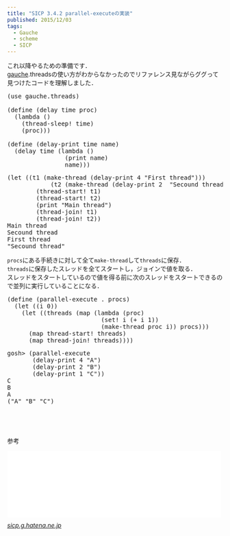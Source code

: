 ```yaml
---
title: "SICP 3.4.2 parallel-executeの実装"
published: 2015/12/03
tags:
  - Gauche
  - scheme
  - SICP
---
```


<p>これ以降やるための準備です．<br/>
<a class="keyword" href="http://d.hatena.ne.jp/keyword/gauche">gauche</a>.threadsの使い方がわからなかったのでリファレンス見ながらググって見つけたコードを理解しました．</p>

<pre class="code lang-scheme" data-lang="scheme" data-unlink><span class="synSpecial">(</span>use gauche.threads<span class="synSpecial">)</span>

<span class="synSpecial">(</span><span class="synStatement">define</span> <span class="synSpecial">(</span><span class="synStatement">delay</span> time proc<span class="synSpecial">)</span>
  <span class="synSpecial">(</span><span class="synStatement">lambda</span> <span class="synSpecial">()</span>
    <span class="synSpecial">(</span>thread-sleep! time<span class="synSpecial">)</span>
    <span class="synSpecial">(</span>proc<span class="synSpecial">)))</span>

<span class="synSpecial">(</span><span class="synStatement">define</span> <span class="synSpecial">(</span>delay-print time name<span class="synSpecial">)</span>
  <span class="synSpecial">(</span><span class="synStatement">delay</span> time <span class="synSpecial">(</span><span class="synStatement">lambda</span> <span class="synSpecial">()</span>
                <span class="synSpecial">(</span>print name<span class="synSpecial">)</span>
                name<span class="synSpecial">)))</span>
</pre>




<pre class="code" data-lang="" data-unlink>(let ((t1 (make-thread (delay-print 4 &#34;First thread&#34;)))
            (t2 (make-thread (delay-print 2  &#34;Secound thread&#34;))))
        (thread-start! t1)
        (thread-start! t2)
        (print &#34;Main thread&#34;)
        (thread-join! t1)
        (thread-join! t2))
Main thread
Secound thread
First thread
&#34;Secound thread&#34;</pre>


<p><code>procs</code>にある手続きに対して全て<code>make-thread</code>して<code>threads</code>に保存．<br/>
<code>threads</code>に保存したスレッドを全てスタートし，ジョインで値を取る．<br/>
スレッドをスタートしているので値を得る前に次のスレッドをスタートできるので並列に実行していることになる．</p>

<pre class="code lang-scheme" data-lang="scheme" data-unlink><span class="synSpecial">(</span><span class="synStatement">define</span> <span class="synSpecial">(</span>parallel-execute <span class="synSpecial">.</span> procs<span class="synSpecial">)</span>
  <span class="synSpecial">(</span><span class="synStatement">let</span> <span class="synSpecial">((</span>i <span class="synConstant">0</span><span class="synSpecial">))</span>
    <span class="synSpecial">(</span><span class="synStatement">let</span> <span class="synSpecial">((</span>threads <span class="synSpecial">(</span><span class="synIdentifier">map</span> <span class="synSpecial">(</span><span class="synStatement">lambda</span> <span class="synSpecial">(</span>proc<span class="synSpecial">)</span>
                          <span class="synSpecial">(</span><span class="synStatement">set!</span> i <span class="synSpecial">(</span><span class="synIdentifier">+</span> i <span class="synConstant">1</span><span class="synSpecial">))</span>
                          <span class="synSpecial">(</span>make-thread proc i<span class="synSpecial">))</span> procs<span class="synSpecial">)))</span>
      <span class="synSpecial">(</span><span class="synIdentifier">map</span> thread-start! threads<span class="synSpecial">)</span>
      <span class="synSpecial">(</span><span class="synIdentifier">map</span> thread-join! threads<span class="synSpecial">))))</span>
</pre>




<pre class="code" data-lang="" data-unlink>gosh&gt; (parallel-execute
       (delay-print 4 &#34;A&#34;)
       (delay-print 2 &#34;B&#34;)
       (delay-print 1 &#34;C&#34;))
C
B
A
(&#34;A&#34; &#34;B&#34; &#34;C&#34;)</pre>


<p>　<br/>
　<br/>
　<br/>
参考</p>

<p><iframe src="//hatenablog-parts.com/embed?url=http%3A%2F%2Fsicp.g.hatena.ne.jp%2Ftkmr2000%2F20090212%2F1234456834" title=" 3.4.2 並列性の制御機構 - SICP読書メモ" class="embed-card embed-webcard" scrolling="no" frameborder="0" style="display: block; width: 100%; height: 155px; max-width: 500px; margin: 10px 0px;"></iframe><cite class="hatena-citation"><a href="http://sicp.g.hatena.ne.jp/tkmr2000/20090212/1234456834">sicp.g.hatena.ne.jp</a></cite></p>

